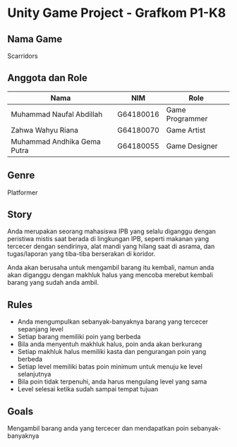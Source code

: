 # Unity Game Project - Grafkom P1-K8

## Nama Game
Scarridors

## Anggota dan Role
<table>
  <thead>
    <tr>
      <th>Nama</th>
      <th>NIM</th>
      <th>Role</th>
    </tr>
  </thead>
  <tbody>
    <tr>
      <td>Muhammad Naufal Abdillah</td>
      <td>G64180016</td>
      <td>Game Programmer</td>
    </tr>
    <tr>
      <td>Zahwa Wahyu Riana</td>
      <td>G64180070</td>
      <td>Game Artist</td>
    </tr>
    <tr>
      <td>Muhammad Andhika Gema Putra</td>
      <td>G64180055</td>
      <td>Game Designer</td>
    </tr>
  </tbody>
  </table>
  
## Genre
Platformer
  
## Story
Anda merupakan seorang mahasiswa IPB yang selalu diganggu dengan peristiwa mistis saat berada di lingkungan IPB, seperti makanan yang tercecer dengan sendirinya, alat mandi yang hilang saat di asrama, dan tugas/laporan yang tiba-tiba berserakan di koridor.
  
Anda akan berusaha untuk mengambil barang itu kembali, namun anda akan diganggu dengan makhluk halus yang mencoba merebut kembali barang yang sudah anda ambil.
  
  ## Rules
  - Anda mengumpulkan sebanyak-banyaknya barang yang tercecer sepanjang level
  - Setiap barang memiliki poin yang berbeda
  - Bila anda menyentuh makhluk halus, poin anda akan berkurang
  - Setiap makhluk halus memiliki kasta dan pengurangan poin yang berbeda
  - Setiap level memiliki batas poin minimum untuk menuju ke level selanjutnya
  - Bila poin tidak terpenuhi, anda harus mengulang level yang sama
  - Level selesai ketika sudah sampai tempat tujuan
  
  ## Goals
  Mengambil barang anda yang tercecer dan mendapatkan poin sebanyak-banyaknya
